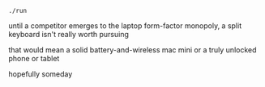 
```
./run
```

until a competitor emerges to the laptop form-factor monopoly, a split keyboard isn't really worth pursuing

that would mean a solid battery-and-wireless mac mini
or a truly unlocked phone or tablet

hopefully someday
